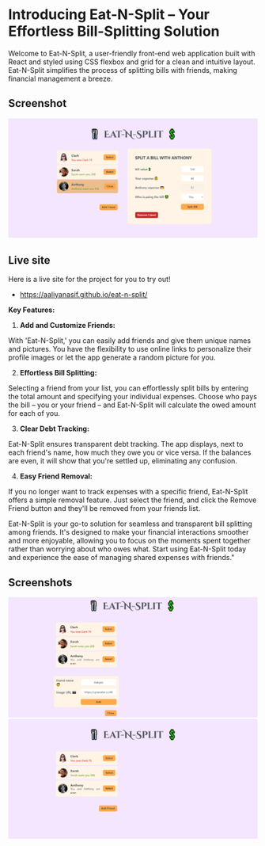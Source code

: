 # Introducing Eat-N-Split – Your Effortless Bill-Splitting Solution

Welcome to Eat-N-Split, a user-friendly front-end web application built with React and styled using CSS flexbox and grid for a clean and intuitive layout. Eat-N-Split simplifies the process of splitting bills with friends, making financial management a breeze.

## Screenshot

![screenshot](/public/ss1.png)

## Live site

Here is a live site for the project for you to try out!

- https://aaliyanasif.github.io/eat-n-split/

**Key Features:**

1. **Add and Customize Friends:**

With 'Eat-N-Split,' you can easily add friends and give them unique names and pictures. You have the flexibility to use online links to personalize their profile images or let the app generate a random picture for you.

2. **Effortless Bill Splitting:**

Selecting a friend from your list, you can effortlessly split bills by entering the total amount and specifying your individual expenses. Choose who pays the bill – you or your friend – and Eat-N-Split will calculate the owed amount for each of you.

3. **Clear Debt Tracking:**

Eat-N-Split ensures transparent debt tracking. The app displays, next to each friend's name, how much they owe you or vice versa. If the balances are even, it will show that you're settled up, eliminating any confusion.

4. **Easy Friend Removal:**

If you no longer want to track expenses with a specific friend, Eat-N-Split offers a simple removal feature. Just select the friend, and click the Remove Friend button and they'll be removed from your friends list.

Eat-N-Split is your go-to solution for seamless and transparent bill splitting among friends. It's designed to make your financial interactions smoother and more enjoyable, allowing you to focus on the moments spent together rather than worrying about who owes what. Start using Eat-N-Split today and experience the ease of managing shared expenses with friends."

## Screenshots

![screenshot](/public/ss2.png)
![screenshot](/public/ss.png)
